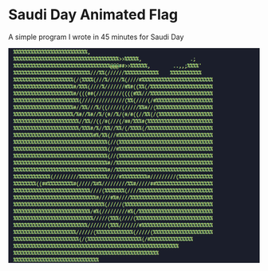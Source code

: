 # Saudi Day Animated Flag
A simple program I wrote in 45 minutes for Saudi Day

![Animated Flag](./flag.gif)
